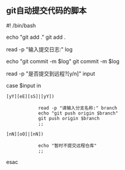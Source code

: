## git自动提交代码的脚本


#! /bin/bash

echo "git add ."
git add .

read -p "输入提交日志:" log

echo "git commit -m $log"
git commit -m $log

read -p "是否提交到远程?[y/n]" input

case $input in

    [yY][eE][sS]|[yY])
    
                read -p "请输入分支名称:" branch
                echo "git push origin $branch"
                git push origin $branch
                ;;

    [nN][oO]|[nN])
    
                echo "暂时不提交远程仓库"
                ;;

esac
